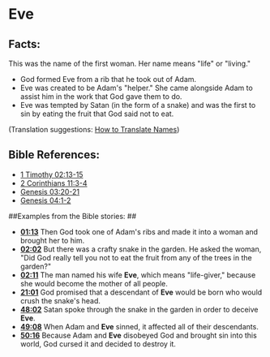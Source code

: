 # Eve #

## Facts: ##

This was the name of the first woman. Her name means "life" or "living."

 * God formed Eve from a rib that he took out of Adam.
 * Eve was created to be Adam's "helper." She came alongside Adam to assist him in the work that God gave them to do.
 * Eve was tempted by Satan (in the form of a snake) and was the first to sin by eating the fruit that God said not to eat.

(Translation suggestions: [How to Translate Names](en/ta-vol1/translate/man/translate-names))



## Bible References: ##

* [1 Timothy 02:13-15](en/tn/1ti/help/02/13)
* [2 Corinthians 11:3-4](en/tn/2co/help/11/03)
* [Genesis 03:20-21](en/tn/gen/help/03/20)
* [Genesis 04:1-2](en/tn/gen/help/04/01)

##Examples from the Bible stories: ##

 * __[01:13](en/tn/obs/help/01/13)__ Then God took one of Adam's ribs and made it into a woman and brought her to him.
 * __[02:02](en/tn/obs/help/02/02)__ But there was a crafty snake in the garden. He asked the woman, "Did God really tell you not to eat the fruit from any of the trees in the garden?"
 * __[02:11](en/tn/obs/help/02/11)__ The man named his wife __Eve__, which means "life-giver," because she would become the mother of all people.
 * __[21:01](en/tn/obs/help/21/01)__ God promised that a descendant of __Eve__  would be born who would crush the snake's head.
 * __[48:02](en/tn/obs/help/48/02)__ Satan spoke through the snake in the garden in order to deceive __Eve__. 
 * __[49:08](en/tn/obs/help/49/08)__ When Adam and __Eve__ sinned, it affected all of their descendants.
 * __[50:16](en/tn/obs/help/50/16)__ Because Adam and __Eve__ disobeyed God and brought sin into this world, God cursed it and decided to destroy it.